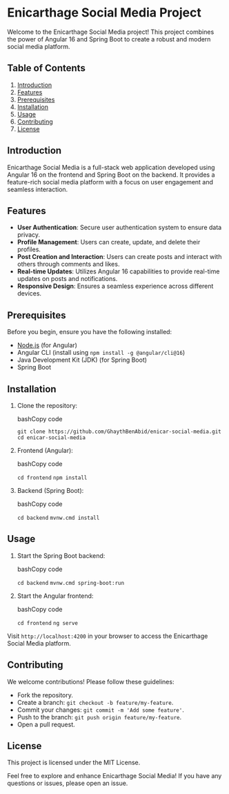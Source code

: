 
# Enicarthage Social Media Project 

Welcome to the Enicarthage Social Media project! This project combines the power of Angular 16 and Spring Boot to create a robust and modern social media platform.

## Table of Contents

1.  [Introduction](#introduction)
2.  [Features](#features)
3.  [Prerequisites](#prerequisites)
4.  [Installation](#installation)
5.  [Usage](#usage)
6.  [Contributing](#contributing)
7.  [License](#license)

## Introduction

Enicarthage Social Media is a full-stack web application developed using Angular 16 on the frontend and Spring Boot on the backend. It provides a feature-rich social media platform with a focus on user engagement and seamless interaction.

## Features

-   **User Authentication**: Secure user authentication system to ensure data privacy.
-   **Profile Management**: Users can create, update, and delete their profiles.
-   **Post Creation and Interaction**: Users can create posts and interact with others through comments and likes.
-   **Real-time Updates**: Utilizes Angular 16 capabilities to provide real-time updates on posts and notifications.
-   **Responsive Design**: Ensures a seamless experience across different devices.

## Prerequisites

Before you begin, ensure you have the following installed:

-   [Node.js](https://nodejs.org/) (for Angular)
-   Angular CLI (install using `npm install -g @angular/cli@16`)
-   Java Development Kit (JDK) (for Spring Boot)
-   Spring Boot

## Installation

1.  Clone the repository:
    
    bashCopy code
    
    `git clone https://github.com/GhaythBenAbid/enicar-social-media.git
    cd enicar-social-media` 
    
2.  Frontend (Angular):
    
    bashCopy code
    
    `cd frontend`
    `npm install` 
    
3.  Backend (Spring Boot):
    
    bashCopy code
    
    `cd backend`
    `mvnw.cmd install` 
    

## Usage

1.  Start the Spring Boot backend:
    
    bashCopy code
    
    `cd backend`
    `mvnw.cmd spring-boot:run` 
    
2.  Start the Angular frontend:
    
    bashCopy code
    
    `cd frontend`
    `ng serve`
    

Visit `http://localhost:4200` in your browser to access the Enicarthage Social Media platform.

## Contributing

We welcome contributions! Please follow these guidelines:

-   Fork the repository.
-   Create a branch: `git checkout -b feature/my-feature`.
-   Commit your changes: `git commit -m 'Add some feature'`.
-   Push to the branch: `git push origin feature/my-feature`.
-   Open a pull request.

## License

This project is licensed under the MIT License.

Feel free to explore and enhance Enicarthage Social Media! If you have any questions or issues, please open an issue.
